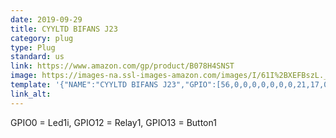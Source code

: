 ```yaml
---
date: 2019-09-29
title: CYYLTD BIFANS J23
category: plug
type: Plug
standard: us
link: https://www.amazon.com/gp/product/B078H4SNST
image: https://images-na.ssl-images-amazon.com/images/I/61I%2BXEFBszL._AC_SL1500_.jpg
template: '{"NAME":"CYYLTD BIFANS J23","GPIO":[56,0,0,0,0,0,0,0,21,17,0,0,0],"FLAG":1,"BASE":18}'
link_alt: 
---
```


GPIO0 = Led1i, GPIO12 = Relay1, GPIO13 = Button1

